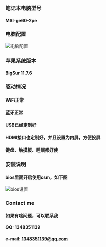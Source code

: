 ### 笔记本电脑型号
#### MSI-ge60-2pe
### 电脑配置
![电脑配置](https://github.com/wwptrddo/msi-ge60-2pe-opencore-bigsur-EFI/blob/master/images/peizhi.jpeg )
### 苹果系统版本
#### BigSur 11.7.6
### 驱动情况
#### WiFi正常
#### 蓝牙正常
#### USB已经定制好
#### HDMI接口也定制好，并且设置为内屏，方便投屏
#### 键盘、触摸板、睡眠都好使
### 安装说明
#### bios里面开启使用csm，如下图
![bios设置](https://github.com/wwptrddo/msi-ge60-2pe-opencore-bigsur-EFI/blob/master/images/bios.jpeg)

### Contact me 
#### 如果有啥问题，可以联系我
#### QQ: 1348351139
#### e-mail: 1348351139@qq.com

